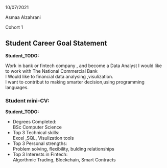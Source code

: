 
10/07/2021

Asmaa Alzahrani 

Cohort  1


## Student Career Goal Statement 

   __Student_TODO:__ 
 
   Work in bank or fintech company , and become a Data Analyst
   I would like to work with The National Commercial Bank  
   I Would like to financial data analysing ,visulization.  
   I want to contribut to making smarter decision,using programming languages.  

### Student mini-CV:

  __Student_TODO:__

  - Degrees Completed:    
        BSc Computer Science 
  - Top 3 Technical skills:    
        Excel ,SQL, Visulization tools
  - Top 3 Personal strengths:   
        Problem solving, flexibility, bulding relationships
  - Top 3 Interests in Fintech:    
        Algorthmic Trading, Blockchain, Smart Contracts